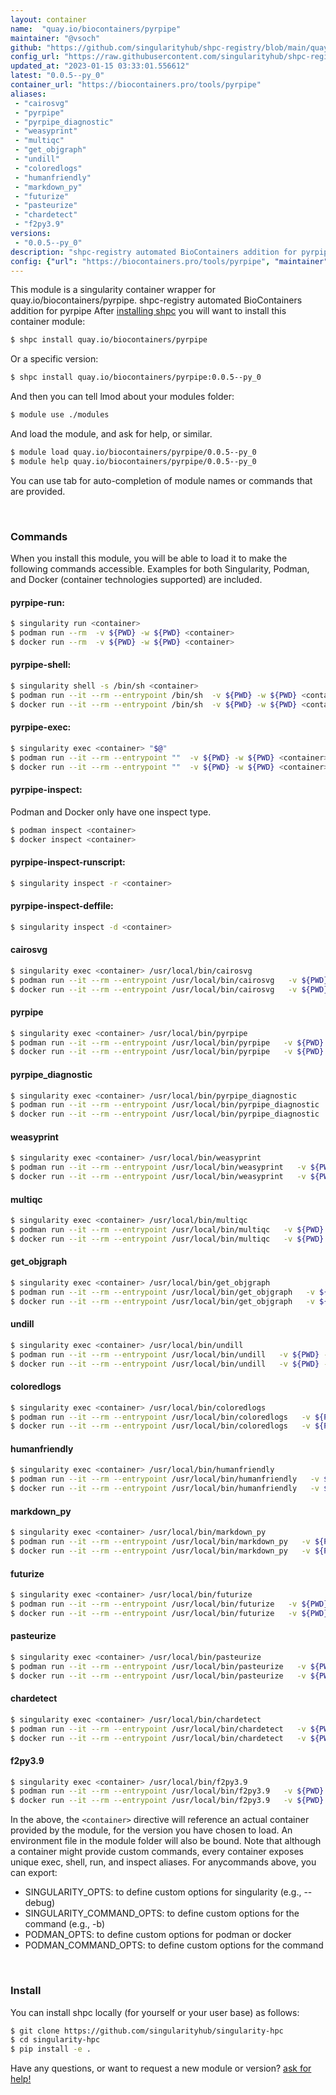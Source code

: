 ```yaml
---
layout: container
name:  "quay.io/biocontainers/pyrpipe"
maintainer: "@vsoch"
github: "https://github.com/singularityhub/shpc-registry/blob/main/quay.io/biocontainers/pyrpipe/container.yaml"
config_url: "https://raw.githubusercontent.com/singularityhub/shpc-registry/main/quay.io/biocontainers/pyrpipe/container.yaml"
updated_at: "2023-01-15 03:33:01.556612"
latest: "0.0.5--py_0"
container_url: "https://biocontainers.pro/tools/pyrpipe"
aliases:
 - "cairosvg"
 - "pyrpipe"
 - "pyrpipe_diagnostic"
 - "weasyprint"
 - "multiqc"
 - "get_objgraph"
 - "undill"
 - "coloredlogs"
 - "humanfriendly"
 - "markdown_py"
 - "futurize"
 - "pasteurize"
 - "chardetect"
 - "f2py3.9"
versions:
 - "0.0.5--py_0"
description: "shpc-registry automated BioContainers addition for pyrpipe"
config: {"url": "https://biocontainers.pro/tools/pyrpipe", "maintainer": "@vsoch", "description": "shpc-registry automated BioContainers addition for pyrpipe", "latest": {"0.0.5--py_0": "sha256:453268243ab589f495bb6240175b98e6445264b68483716a80904c683538f842"}, "tags": {"0.0.5--py_0": "sha256:453268243ab589f495bb6240175b98e6445264b68483716a80904c683538f842"}, "docker": "quay.io/biocontainers/pyrpipe", "aliases": {"cairosvg": "/usr/local/bin/cairosvg", "pyrpipe": "/usr/local/bin/pyrpipe", "pyrpipe_diagnostic": "/usr/local/bin/pyrpipe_diagnostic", "weasyprint": "/usr/local/bin/weasyprint", "multiqc": "/usr/local/bin/multiqc", "get_objgraph": "/usr/local/bin/get_objgraph", "undill": "/usr/local/bin/undill", "coloredlogs": "/usr/local/bin/coloredlogs", "humanfriendly": "/usr/local/bin/humanfriendly", "markdown_py": "/usr/local/bin/markdown_py", "futurize": "/usr/local/bin/futurize", "pasteurize": "/usr/local/bin/pasteurize", "chardetect": "/usr/local/bin/chardetect", "f2py3.9": "/usr/local/bin/f2py3.9"}}
---
```


This module is a singularity container wrapper for quay.io/biocontainers/pyrpipe.
shpc-registry automated BioContainers addition for pyrpipe
After [installing shpc](#install) you will want to install this container module:


```bash
$ shpc install quay.io/biocontainers/pyrpipe
```

Or a specific version:

```bash
$ shpc install quay.io/biocontainers/pyrpipe:0.0.5--py_0
```

And then you can tell lmod about your modules folder:

```bash
$ module use ./modules
```

And load the module, and ask for help, or similar.

```bash
$ module load quay.io/biocontainers/pyrpipe/0.0.5--py_0
$ module help quay.io/biocontainers/pyrpipe/0.0.5--py_0
```

You can use tab for auto-completion of module names or commands that are provided.

<br>

### Commands

When you install this module, you will be able to load it to make the following commands accessible.
Examples for both Singularity, Podman, and Docker (container technologies supported) are included.

#### pyrpipe-run:

```bash
$ singularity run <container>
$ podman run --rm  -v ${PWD} -w ${PWD} <container>
$ docker run --rm  -v ${PWD} -w ${PWD} <container>
```

#### pyrpipe-shell:

```bash
$ singularity shell -s /bin/sh <container>
$ podman run --it --rm --entrypoint /bin/sh  -v ${PWD} -w ${PWD} <container>
$ docker run --it --rm --entrypoint /bin/sh  -v ${PWD} -w ${PWD} <container>
```

#### pyrpipe-exec:

```bash
$ singularity exec <container> "$@"
$ podman run --it --rm --entrypoint ""  -v ${PWD} -w ${PWD} <container> "$@"
$ docker run --it --rm --entrypoint ""  -v ${PWD} -w ${PWD} <container> "$@"
```

#### pyrpipe-inspect:

Podman and Docker only have one inspect type.

```bash
$ podman inspect <container>
$ docker inspect <container>
```

#### pyrpipe-inspect-runscript:

```bash
$ singularity inspect -r <container>
```

#### pyrpipe-inspect-deffile:

```bash
$ singularity inspect -d <container>
```


#### cairosvg

```bash
$ singularity exec <container> /usr/local/bin/cairosvg
$ podman run --it --rm --entrypoint /usr/local/bin/cairosvg   -v ${PWD} -w ${PWD} <container> -c " $@"
$ docker run --it --rm --entrypoint /usr/local/bin/cairosvg   -v ${PWD} -w ${PWD} <container> -c " $@"
```


#### pyrpipe

```bash
$ singularity exec <container> /usr/local/bin/pyrpipe
$ podman run --it --rm --entrypoint /usr/local/bin/pyrpipe   -v ${PWD} -w ${PWD} <container> -c " $@"
$ docker run --it --rm --entrypoint /usr/local/bin/pyrpipe   -v ${PWD} -w ${PWD} <container> -c " $@"
```


#### pyrpipe_diagnostic

```bash
$ singularity exec <container> /usr/local/bin/pyrpipe_diagnostic
$ podman run --it --rm --entrypoint /usr/local/bin/pyrpipe_diagnostic   -v ${PWD} -w ${PWD} <container> -c " $@"
$ docker run --it --rm --entrypoint /usr/local/bin/pyrpipe_diagnostic   -v ${PWD} -w ${PWD} <container> -c " $@"
```


#### weasyprint

```bash
$ singularity exec <container> /usr/local/bin/weasyprint
$ podman run --it --rm --entrypoint /usr/local/bin/weasyprint   -v ${PWD} -w ${PWD} <container> -c " $@"
$ docker run --it --rm --entrypoint /usr/local/bin/weasyprint   -v ${PWD} -w ${PWD} <container> -c " $@"
```


#### multiqc

```bash
$ singularity exec <container> /usr/local/bin/multiqc
$ podman run --it --rm --entrypoint /usr/local/bin/multiqc   -v ${PWD} -w ${PWD} <container> -c " $@"
$ docker run --it --rm --entrypoint /usr/local/bin/multiqc   -v ${PWD} -w ${PWD} <container> -c " $@"
```


#### get_objgraph

```bash
$ singularity exec <container> /usr/local/bin/get_objgraph
$ podman run --it --rm --entrypoint /usr/local/bin/get_objgraph   -v ${PWD} -w ${PWD} <container> -c " $@"
$ docker run --it --rm --entrypoint /usr/local/bin/get_objgraph   -v ${PWD} -w ${PWD} <container> -c " $@"
```


#### undill

```bash
$ singularity exec <container> /usr/local/bin/undill
$ podman run --it --rm --entrypoint /usr/local/bin/undill   -v ${PWD} -w ${PWD} <container> -c " $@"
$ docker run --it --rm --entrypoint /usr/local/bin/undill   -v ${PWD} -w ${PWD} <container> -c " $@"
```


#### coloredlogs

```bash
$ singularity exec <container> /usr/local/bin/coloredlogs
$ podman run --it --rm --entrypoint /usr/local/bin/coloredlogs   -v ${PWD} -w ${PWD} <container> -c " $@"
$ docker run --it --rm --entrypoint /usr/local/bin/coloredlogs   -v ${PWD} -w ${PWD} <container> -c " $@"
```


#### humanfriendly

```bash
$ singularity exec <container> /usr/local/bin/humanfriendly
$ podman run --it --rm --entrypoint /usr/local/bin/humanfriendly   -v ${PWD} -w ${PWD} <container> -c " $@"
$ docker run --it --rm --entrypoint /usr/local/bin/humanfriendly   -v ${PWD} -w ${PWD} <container> -c " $@"
```


#### markdown_py

```bash
$ singularity exec <container> /usr/local/bin/markdown_py
$ podman run --it --rm --entrypoint /usr/local/bin/markdown_py   -v ${PWD} -w ${PWD} <container> -c " $@"
$ docker run --it --rm --entrypoint /usr/local/bin/markdown_py   -v ${PWD} -w ${PWD} <container> -c " $@"
```


#### futurize

```bash
$ singularity exec <container> /usr/local/bin/futurize
$ podman run --it --rm --entrypoint /usr/local/bin/futurize   -v ${PWD} -w ${PWD} <container> -c " $@"
$ docker run --it --rm --entrypoint /usr/local/bin/futurize   -v ${PWD} -w ${PWD} <container> -c " $@"
```


#### pasteurize

```bash
$ singularity exec <container> /usr/local/bin/pasteurize
$ podman run --it --rm --entrypoint /usr/local/bin/pasteurize   -v ${PWD} -w ${PWD} <container> -c " $@"
$ docker run --it --rm --entrypoint /usr/local/bin/pasteurize   -v ${PWD} -w ${PWD} <container> -c " $@"
```


#### chardetect

```bash
$ singularity exec <container> /usr/local/bin/chardetect
$ podman run --it --rm --entrypoint /usr/local/bin/chardetect   -v ${PWD} -w ${PWD} <container> -c " $@"
$ docker run --it --rm --entrypoint /usr/local/bin/chardetect   -v ${PWD} -w ${PWD} <container> -c " $@"
```


#### f2py3.9

```bash
$ singularity exec <container> /usr/local/bin/f2py3.9
$ podman run --it --rm --entrypoint /usr/local/bin/f2py3.9   -v ${PWD} -w ${PWD} <container> -c " $@"
$ docker run --it --rm --entrypoint /usr/local/bin/f2py3.9   -v ${PWD} -w ${PWD} <container> -c " $@"
```



In the above, the `<container>` directive will reference an actual container provided
by the module, for the version you have chosen to load. An environment file in the
module folder will also be bound. Note that although a container
might provide custom commands, every container exposes unique exec, shell, run, and
inspect aliases. For anycommands above, you can export:

 - SINGULARITY_OPTS: to define custom options for singularity (e.g., --debug)
 - SINGULARITY_COMMAND_OPTS: to define custom options for the command (e.g., -b)
 - PODMAN_OPTS: to define custom options for podman or docker
 - PODMAN_COMMAND_OPTS: to define custom options for the command

<br>

### Install

You can install shpc locally (for yourself or your user base) as follows:

```bash
$ git clone https://github.com/singularityhub/singularity-hpc
$ cd singularity-hpc
$ pip install -e .
```

Have any questions, or want to request a new module or version? [ask for help!](https://github.com/singularityhub/singularity-hpc/issues)